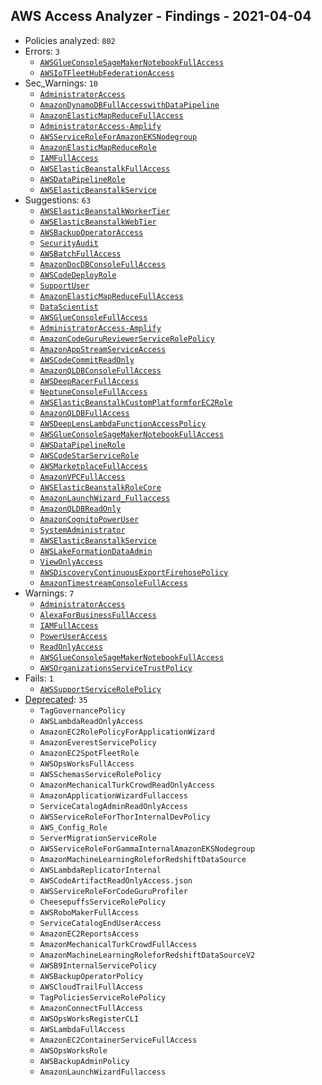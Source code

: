 ## AWS Access Analyzer - Findings - 2021-04-04

- Policies analyzed: `802`
- Errors: `3`
  - [`AWSGlueConsoleSageMakerNotebookFullAccess`](./AWSGlueConsoleSageMakerNotebookFullAccess.json)
  - [`AWSIoTFleetHubFederationAccess`](./AWSIoTFleetHubFederationAccess.json)
- Sec_Warnings: `10`
  - [`AdministratorAccess`](./AdministratorAccess.json)
  - [`AmazonDynamoDBFullAccesswithDataPipeline`](./AmazonDynamoDBFullAccesswithDataPipeline.json)
  - [`AmazonElasticMapReduceFullAccess`](./AmazonElasticMapReduceFullAccess.json)
  - [`AdministratorAccess-Amplify`](./AdministratorAccess-Amplify.json)
  - [`AWSServiceRoleForAmazonEKSNodegroup`](./AWSServiceRoleForAmazonEKSNodegroup.json)
  - [`AmazonElasticMapReduceRole`](./AmazonElasticMapReduceRole.json)
  - [`IAMFullAccess`](./IAMFullAccess.json)
  - [`AWSElasticBeanstalkFullAccess`](./AWSElasticBeanstalkFullAccess.json)
  - [`AWSDataPipelineRole`](./AWSDataPipelineRole.json)
  - [`AWSElasticBeanstalkService`](./AWSElasticBeanstalkService.json)
- Suggestions: `63`
  - [`AWSElasticBeanstalkWorkerTier`](./AWSElasticBeanstalkWorkerTier.json)
  - [`AWSElasticBeanstalkWebTier`](./AWSElasticBeanstalkWebTier.json)
  - [`AWSBackupOperatorAccess`](./AWSBackupOperatorAccess.json)
  - [`SecurityAudit`](./SecurityAudit.json)
  - [`AWSBatchFullAccess`](./AWSBatchFullAccess.json)
  - [`AmazonDocDBConsoleFullAccess`](./AmazonDocDBConsoleFullAccess.json)
  - [`AWSCodeDeployRole`](./AWSCodeDeployRole.json)
  - [`SupportUser`](./SupportUser.json)
  - [`AmazonElasticMapReduceFullAccess`](./AmazonElasticMapReduceFullAccess.json)
  - [`DataScientist`](./DataScientist.json)
  - [`AWSGlueConsoleFullAccess`](./AWSGlueConsoleFullAccess.json)
  - [`AdministratorAccess-Amplify`](./AdministratorAccess-Amplify.json)
  - [`AmazonCodeGuruReviewerServiceRolePolicy`](./AmazonCodeGuruReviewerServiceRolePolicy.json)
  - [`AmazonAppStreamServiceAccess`](./AmazonAppStreamServiceAccess.json)
  - [`AWSCodeCommitReadOnly`](./AWSCodeCommitReadOnly.json)
  - [`AmazonQLDBConsoleFullAccess`](./AmazonQLDBConsoleFullAccess.json)
  - [`AWSDeepRacerFullAccess`](./AWSDeepRacerFullAccess.json)
  - [`NeptuneConsoleFullAccess`](./NeptuneConsoleFullAccess.json)
  - [`AWSElasticBeanstalkCustomPlatformforEC2Role`](./AWSElasticBeanstalkCustomPlatformforEC2Role.json)
  - [`AmazonQLDBFullAccess`](./AmazonQLDBFullAccess.json)
  - [`AWSDeepLensLambdaFunctionAccessPolicy`](./AWSDeepLensLambdaFunctionAccessPolicy.json)
  - [`AWSGlueConsoleSageMakerNotebookFullAccess`](./AWSGlueConsoleSageMakerNotebookFullAccess.json)
  - [`AWSDataPipelineRole`](./AWSDataPipelineRole.json)
  - [`AWSCodeStarServiceRole`](./AWSCodeStarServiceRole.json)
  - [`AWSMarketplaceFullAccess`](./AWSMarketplaceFullAccess.json)
  - [`AmazonVPCFullAccess`](./AmazonVPCFullAccess.json)
  - [`AWSElasticBeanstalkRoleCore`](./AWSElasticBeanstalkRoleCore.json)
  - [`AmazonLaunchWizard_Fullaccess`](./AmazonLaunchWizard_Fullaccess.json)
  - [`AmazonQLDBReadOnly`](./AmazonQLDBReadOnly.json)
  - [`AmazonCognitoPowerUser`](./AmazonCognitoPowerUser.json)
  - [`SystemAdministrator`](./SystemAdministrator.json)
  - [`AWSElasticBeanstalkService`](./AWSElasticBeanstalkService.json)
  - [`AWSLakeFormationDataAdmin`](./AWSLakeFormationDataAdmin.json)
  - [`ViewOnlyAccess`](./ViewOnlyAccess.json)
  - [`AWSDiscoveryContinuousExportFirehosePolicy`](./AWSDiscoveryContinuousExportFirehosePolicy.json)
  - [`AmazonTimestreamConsoleFullAccess`](./AmazonTimestreamConsoleFullAccess.json)
- Warnings: `7`
  - [`AdministratorAccess`](./AdministratorAccess.json)
  - [`AlexaForBusinessFullAccess`](./AlexaForBusinessFullAccess.json)
  - [`IAMFullAccess`](./IAMFullAccess.json)
  - [`PowerUserAccess`](./PowerUserAccess.json)
  - [`ReadOnlyAccess`](./ReadOnlyAccess.json)
  - [`AWSGlueConsoleSageMakerNotebookFullAccess`](./AWSGlueConsoleSageMakerNotebookFullAccess.json)
  - [`AWSOrganizationsServiceTrustPolicy`](./AWSOrganizationsServiceTrustPolicy.json)
- Fails: `1`
  - [`AWSSupportServiceRolePolicy`](./AWSSupportServiceRolePolicy.json)
- [Deprecated](../DEPRECATED.json): `35`
  - `TagGovernancePolicy`
  - `AWSLambdaReadOnlyAccess`
  - `AmazonEC2RolePolicyForApplicationWizard`
  - `AmazonEverestServicePolicy`
  - `AmazonEC2SpotFleetRole`
  - `AWSOpsWorksFullAccess`
  - `AWSSchemasServiceRolePolicy`
  - `AmazonMechanicalTurkCrowdReadOnlyAccess`
  - `AmazonApplicationWizardFullaccess`
  - `ServiceCatalogAdminReadOnlyAccess`
  - `AWSServiceRoleForThorInternalDevPolicy`
  - `AWS_Config_Role`
  - `ServerMigrationServiceRole`
  - `AWSServiceRoleForGammaInternalAmazonEKSNodegroup`
  - `AmazonMachineLearningRoleforRedshiftDataSource`
  - `AWSLambdaReplicatorInternal`
  - `AWSCodeArtifactReadOnlyAccess.json`
  - `AWSServiceRoleForCodeGuruProfiler`
  - `CheesepuffsServiceRolePolicy`
  - `AWSRoboMakerFullAccess`
  - `ServiceCatalogEndUserAccess`
  - `AmazonEC2ReportsAccess`
  - `AmazonMechanicalTurkCrowdFullAccess`
  - `AmazonMachineLearningRoleforRedshiftDataSourceV2`
  - `AWSB9InternalServicePolicy`
  - `AWSBackupOperatorPolicy`
  - `AWSCloudTrailFullAccess`
  - `TagPoliciesServiceRolePolicy`
  - `AmazonConnectFullAccess`
  - `AWSOpsWorksRegisterCLI`
  - `AWSLambdaFullAccess`
  - `AmazonEC2ContainerServiceFullAccess`
  - `AWSOpsWorksRole`
  - `AWSBackupAdminPolicy`
  - `AmazonLaunchWizardFullaccess`
